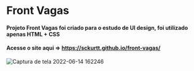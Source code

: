 # Front Vagas
#### Projeto Front Vagas foi criado para o estudo de UI design, foi utilizado apenas HTML + CSS
#### Acesse o site aqui => https://sckurtt.github.io/front-vagas/
![Captura de tela 2022-06-14 162246](https://user-images.githubusercontent.com/36743233/173671776-dbdd8e6c-55de-40bf-a17f-ac380e84f5fa.png)

